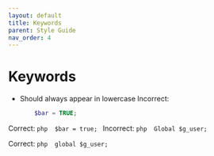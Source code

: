 ```yaml
---
layout: default
title: Keywords
parent: Style Guide
nav_order: 4
---
```


# Keywords

- Should always appear in lowercase
Incorrect: 
    ```php 
        $bar = TRUE;
    ```

Correct: 
    ```php 
        $bar = true;
    ```
Incorrect: 
    ```php 
        Global $g_user;
    ```

Correct: 
    ```php 
        global $g_user;
    ```
